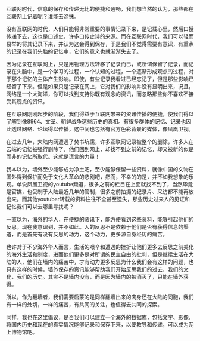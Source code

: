 互联网时代，信息的保存和传递无比的便捷和通畅，我们想当然的认为，那些都在互联网上记着呢？谁能去涂抹。

没有互联网的时代，人们只能将非常重要的事情记录下来，是记载心里，然后口授传递下去，这也是口述史，许多口传史诗的来源。而在互联网时代，我们可以轻而易举的将其记录下来，并认为这会得到保存，于是我们不觉得需要有意识，有重点的记录在我们头脑的记忆中，它们的意义也就渐渐失去了。

因为记录在互联网上，只是用物理方法转移了记录而已，或所谓保留了记录，而记录在头脑中，是一个学习的过程，一个认知的过程，一个逐渐形成观点的过程，对于那个记忆的主体产生影响。即使，有些记录我看过已经忘记了，但是那些影响已经留了下来。但是如果只是记录在网上，它对我们的影响并没有显明出来，况且，网络是一个大海洋，你可以找到支持你既有观念的资讯，而忽略那些你不喜欢不接受其观点的资讯。

在互联网刚刚起步的阶段，我们得益于互联网带来的资讯传播的便捷，使我们得以了解到像8964、文革、朝鲜战争这些历史的真相。有很多群体的记忆、记录也因此透过网络、论坛得以传播，这中间也包括有官方色彩背景的媒体，像凤凰卫视。

在过去几年，大陆内网遭遇了焚书坑儒，许多互联网记录被整个的删除，许多人在云端的记忆被强行删除了，他们回到网上，却找不到之前的记忆，却又被新的似是而非的记忆所取代。这就是谎言的力量！

我本以为，墙外至少能够成为净土吧，至少能够保留一些资料，就像中国的文物在国外得到保护而免于文化大革命的悲剧吧，然而，不幸的的是，并不如我想象的乐观。单说凤凰卫视的youtube频道，很多之前的栏目在上面就找不到了，当然毕竟是官媒，也受制于大陆最近几年的管制，很多之前拍摄的纪录片、采访都不能再放出来。而其他youtuber转载的资料往往不全甚至遗失，那些历史过来人的见证和记忆我们可以去哪里寻找呢？

一直以为，海外的华人，在便捷的资讯下，能方便看到这些资料，能够引起他们的反思。现在我意识到，并不如此。人的反思不是依赖于他们是否有获得信息的渠道，而是首先有没有反思的动力，这个动力，更多源自身经历的痛苦。

也许对于不少海外华人而言，生活的艰辛和遭遇的挫折让他们更多去反思之前美化的海外生活和制度，进而他们更多是对所谓的民主自由的批判，但是继续生活在大陆的人，他们在墙内的痛苦中，才有动力更多反思为什么我们会有这样的问题，也只有这样的时候，墙外保存的资讯能够帮助我们开始反思我们的过去，我们的文化，我们的历史。其实不是墙内没有，而是因为墙内的被消灭了，只能在墙外获得。

所以，作为翻墙者，我们需要启蒙的是同样翻墙出来的肉身还在大陆的同胞，我们有一样的处境，一样的痛苦，有共同的关注，也值得去共同的探索。

同样，我也在这里倡议，是否我们可以建立一个海外的数据库，包括文字、影像，将国内历史和现在的真实情况能够记录和保存下来，以便教导和传递，可以成为网上博物馆吧。